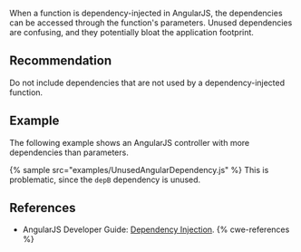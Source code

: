 When a function is dependency-injected in AngularJS, the dependencies can be accessed through the function's parameters. Unused dependencies are confusing, and they potentially bloat the application footprint.


## Recommendation
Do not include dependencies that are not used by a dependency-injected function.


## Example
The following example shows an AngularJS controller with more dependencies than parameters.

{% sample src="examples/UnusedAngularDependency.js" %}
This is problematic, since the `depB` dependency is unused.


## References
* AngularJS Developer Guide: [Dependency Injection](https://docs.angularjs.org/guide/di).
{% cwe-references %}

